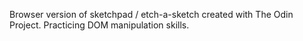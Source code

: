Browser version of sketchpad / etch-a-sketch created with The Odin Project. Practicing DOM manipulation skills.